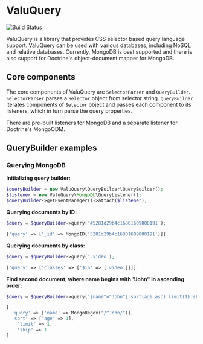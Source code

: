 # ValuQuery

[![Build Status](https://travis-ci.org/mediacabinet/valuquery.png?branch=master)](http://travis-ci.org/mediacabinet/valuquery)

ValuQuery is a library that provides CSS selector based query language support. ValuQuery can be used with various databases, including NoSQL and relative databases. Currently, MongoDB is best supported and there is also support for Doctrine's object-document mapper for MongoDB.

## Core components

The core components of ValuQuery are `SelectorParser` and `QueryBuilder`. `SelectorParser` parses a `Selector` object from selector string. `QueryBuilder` iterates components of `Selector` object and passes each component to its listeners, which in turn parse the query properties.

There are pre-built listeners for MongoDB and a separate listener for Doctrine's MongoODM.

## QueryBuilder examples

### Querying MongoDB

**Initializing query builder:**
```php
$queryBuilder = new ValuQuery\QueryBuilder\QueryBuilder();
$listener = new ValuQuery\MongoDb\QueryListener();
$queryBuilder->getEventManager()->attach($listener);
```

**Querying documents by ID:**
```php
$query = $queryBuilder->query('#5281d29b4c16801609000191');
```
```php
['query' => ['_id' => MongoID('5281d29b4c16801609000191')]]
```

**Querying documents by class:**
```php
$query = $queryBuilder->query('.video');
```
```php
['query' => ['classes' => ['$in' => ['video']]]]
```

**Find second document, where name begins with "John" in ascending order:**
```php
$query = $queryBuilder->query('[name^="John"]:sort(age asc):limit(1):skip(1)');
```
```php
[
  'query' => ['name' => MongoRegex("/^John/")], 
  'sort' => ["age" => 1],
	'limit' => 1,
	'skip' => 1
]
```
